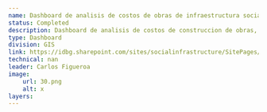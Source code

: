 ```yaml
---
name: Dashboard de analisis de costos de obras de infraestructura social
status: Completed
description: Dashboard de analisis de costos de construccion de obras, util para para la estimación de costos en la fase de preparación de operaciones. Esta base de datos es alimentada con los datos estimados en las distintas fases de los proyectos, y actualizada en la medida que los contratos son adjudicados y las obras terminadas. 
type: Dashboard
division: GIS
link: https://idbg.sharepoint.com/sites/socialinfrastructure/SitePages/Apoyo-operativo.aspx
technical: nan
leader: Carlos Figueroa
image: 
    url: 30.png
    alt: x
layers:
---
```

    